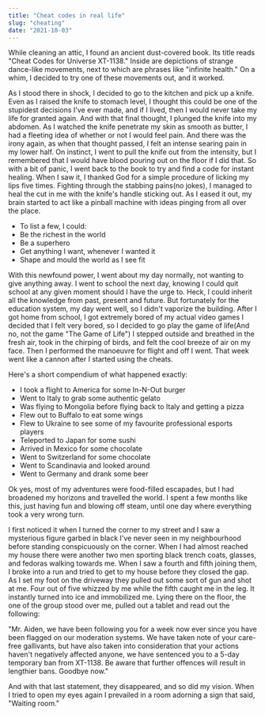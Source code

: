 ```yaml
---
title: "Cheat codes in real life"
slug: "cheating"
date: "2021-10-03"
---
```


While cleaning an attic, I found an ancient dust-covered book. Its title reads "Cheat Codes for Universe XT-1138." Inside are depictions of strange dance-like movements, next to which are phrases like "infinite health." On a whim, I decided to try one of these movements out, and it worked.

As I stood there in shock, I decided to go to the kitchen and pick up a knife. Even as I raised the knife to stomach level, I thought this could be one of the stupidest decisions I've ever made, and if I lived, then I would never take my life for granted again. And with that final thought, I plunged the knife into my abdomen. As I watched the knife penetrate my skin as smooth as butter, I had a fleeting idea of whether or not I would feel pain. And there was the irony again, as when that thought passed, I felt an intense searing pain in my lower half. On instinct, I went to pull the knife out from the intensity, but I remembered that I would have blood pouring out on the floor if I did that. So with a bit of panic, I went back to the book to try and find a code for instant healing. When I saw it, I thanked God for a simple procedure of licking my lips five times. Fighting through the stabbing pains(no jokes), I managed to heal the cut in me with the knife's handle sticking out. As I eased it out, my brain started to act like a pinball machine with ideas pinging from all over the place. 

 - To list a few, I could: 
 - Be the richest in the world  
 - Be a superhero  
 - Get anything I want, whenever I wanted it  
 - Shape and mould the world as I see fit  

With this newfound power, I went about my day normally, not wanting to give anything away. I went to school the next day, knowing I could quit school at any given moment should I have the urge to. Heck, I could inherit all the knowledge from past, present and future. But fortunately for the education system, my day went well, so I didn't vaporize the building.
After I got home from school, I got extremely bored of my actual video games I decided that I felt very bored, so I decided to go play the game of life(And no, not the game "The Game of Life") I stepped outside and breathed in the fresh air, took in the chirping of birds, and felt the cool breeze of air on my face. Then I performed the manoeuvre for flight and off I went. That week went like a cannon after I started using the cheats. 

Here's a short compendium of what happened exactly:

 - I took a flight to America for some In-N-Out burger  
 - Went to Italy to grab some authentic gelato  
 - Was flying to Mongolia before flying back to Italy and getting a pizza  
 - Flew out to Buffalo to eat some wings   
 - Flew to Ukraine to see some of my favourite professional esports players  
 - Teleported to Japan for some sushi  
 - Arrived in Mexico for some chocolate  
 - Went to Switzerland for some chocolate  
 - Went to Scandinavia and looked around  
 - Went to Germany and drank some beer  

Ok yes, most of my adventures were food-filled escapades, but I had broadened my horizons and travelled the world. I spent a few months like this, just having fun and blowing off steam, until one day where everything took a very wrong turn. 

I first noticed it when I turned the corner to my street and I saw a mysterious figure garbed in black I've never seen in my neighbourhood before standing conspicuously on the corner. When I had almost reached my house there were another two men sporting black trench coats, glasses, and fedoras walking towards me. When I saw a fourth and fifth joining them, I broke into a run and tried to get to my house before they closed the gap. As I set my foot on the driveway they pulled out some sort of gun and shot at me. Four out of five whizzed by me while the fifth caught me in the leg. It instantly turned into ice and immobilized me. Lying there on the floor, the one of the group stood over me, pulled out a tablet and read out the following:

"Mr. Aiden, we have been following you for a week now ever since you have been flagged on our moderation systems. We have taken note of your care-free gallivants, but have also taken into consideration that your actions haven't negatively affected anyone, we have sentenced you to a 5-day temporary ban from XT-1138. Be aware that further offences will result in lengthier bans. Goodbye now." 

And with that last statement, they disappeared, and so did my vision. When I tried to open my eyes again I prevailed in a room adorning a sign that said, "Waiting room."
